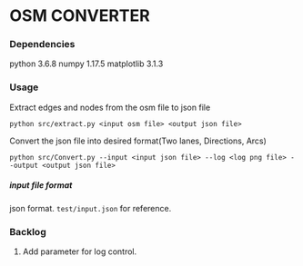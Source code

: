 # OSM CONVERTER

### Dependencies
python 3.6.8
numpy 1.17.5
matplotlib 3.1.3

### Usage
Extract edges and nodes from the osm file to json file
```
python src/extract.py <input osm file> <output json file>
```
Convert the json file into desired format(Two lanes, Directions, Arcs)
```
python src/Convert.py --input <input json file> --log <log png file> --output <output json file>
```

##### input file format

json format. `test/input.json` for reference.

### Backlog

1. Add parameter for log control.
